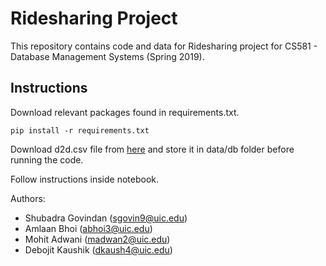 # Ridesharing Project

This repository contains code and data for Ridesharing project for CS581 - Database Management Systems (Spring 2019).

## Instructions

Download relevant packages found in requirements.txt.

`pip install -r requirements.txt`

Download d2d.csv file from [here](https://drive.google.com/a/uic.edu/file/d/1DxYDAuBn8T2ROyRsuvWR7gZqYIIXt9pJ/view?usp=sharing) and store it in data/db folder before running the code.

Follow instructions inside notebook.

Authors:
- Shubadra Govindan (sgovin9@uic.edu)
- Amlaan Bhoi (abhoi3@uic.edu)
- Mohit Adwani (madwan2@uic.edu)
- Debojit Kaushik (dkaush4@uic.edu)
